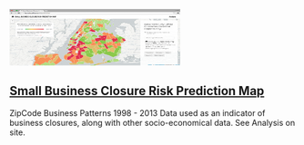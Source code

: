 <a href="http://livenlulu.github.io/riskestimator/"><img src="data/businessrisk.png" alt="linkkk" style="width: 300px; height:100px;"/></a>

## [Small Business Closure Risk Prediction Map](http://livenlulu.github.io/riskestimator/)

ZipCode Business Patterns 1998 - 2013 Data used as an indicator of business closures, along with other socio-economical data. See Analysis on site.